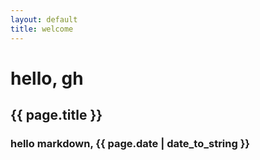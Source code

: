 ```yaml
---
layout: default
title: welcome
---
```


# hello, gh
## {{ page.title }}
### hello markdown, {{ page.date | date_to_string }}
